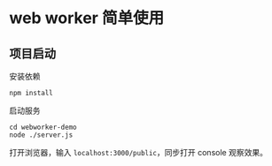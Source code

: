 # web worker 简单使用

## 项目启动

安装依赖
```shell
npm install
```

启动服务
```shell
cd webworker-demo
node ./server.js
```

打开浏览器，输入 `localhost:3000/public`，同步打开 console 观察效果。
